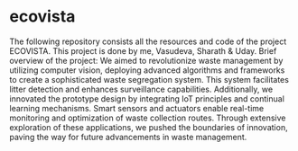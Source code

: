 # ecovista
The following repository consists all the resources and code of the project ECOVISTA. This project is done by me, Vasudeva, Sharath &amp; Uday.
Brief overview of the project: We aimed to revolutionize waste management by utilizing computer vision, deploying advanced algorithms and frameworks to create a sophisticated waste segregation system. This system facilitates litter detection and enhances surveillance capabilities. Additionally, we innovated the prototype design by integrating IoT principles and continual learning mechanisms. Smart sensors and actuators enable real-time monitoring and optimization of waste collection routes. Through extensive exploration of these applications, we pushed the boundaries of innovation, paving the way for future advancements in waste management.
